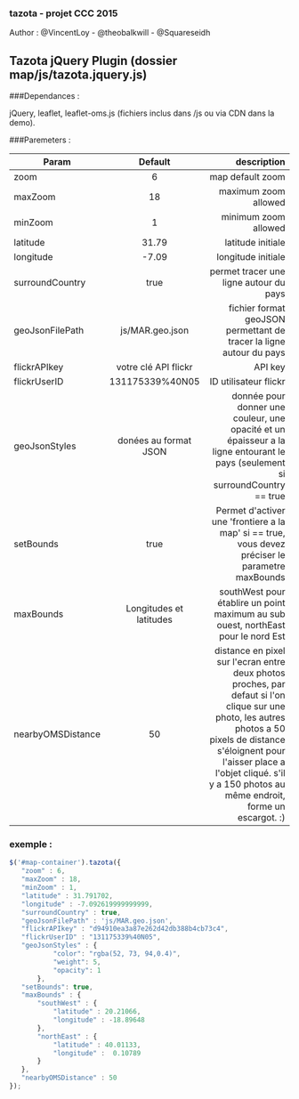 ### tazota - projet CCC 2015

Author : @VincentLoy - @theobalkwill - @Squareseidh


## Tazota jQuery Plugin (dossier map/js/tazota.jquery.js)

###Dependances :

jQuery, leaflet, leaflet-oms.js (fichiers inclus dans /js ou via CDN dans la demo).

###Paremeters :

| Param        | Default           | description  |
| ------------- |:-------------:| -----:|
| zoom      | 6 | map default zoom |
| maxZoom      | 18      |   maximum zoom allowed |
| minZoom | 1      |    minimum zoom allowed |
| latitude | 31.79      |    latitude initiale |
| longitude | -7.09 |    longitude initiale |
| surroundCountry | true |    permet tracer une ligne autour du pays |
| geoJsonFilePath | js/MAR.geo.json | fichier format geoJSON permettant de tracer la ligne autour du pays |
| flickrAPIkey | votre clé API flickr | API key |
| flickrUserID | 131175339%40N05 | ID utilisateur flickr |
| geoJsonStyles | donées au format JSON | donnée pour donner une couleur, une opacité et un épaisseur a la ligne entourant le pays (seulement si surroundCountry == true |
| setBounds | true | Permet d'activer une 'frontiere a la map' si == true, vous devez préciser le parametre maxBounds |
| maxBounds | Longitudes et latitudes | southWest pour établire un point maximum au sub ouest, northEast pour le nord Est |
| nearbyOMSDistance | 50 | distance en pixel sur l'ecran entre deux photos proches, par defaut si l'on clique sur une photo, les autres photos a 50 pixels de distance s'éloignent pour l'aisser place a l'objet cliqué. s'il y a 150 photos au même endroit, forme un escargot. :) |

### exemple :

```javascript
$('#map-container').tazota({
   "zoom" : 6,
   "maxZoom" : 18,
   "minZoom" : 1,
   "latitude" : 31.791702,
   "longitude" : -7.092619999999999,
   "surroundCountry" : true,
   "geoJsonFilePath" : 'js/MAR.geo.json',
   "flickrAPIkey" : "d94910ea3a87e262d42db388b4cb73c4",
   "flickrUserID" : "131175339%40N05",
   "geoJsonStyles" : {
           "color": "rgba(52, 73, 94,0.4)",
           "weight": 5,
           "opacity": 1
       },
   "setBounds": true,
   "maxBounds" : {
       "southWest" : {
           "latitude" : 20.21066,
           "longitude" : -18.89648
       },
       "northEast" : {
           "latitude" : 40.01133,
           "longitude" :  0.10789
       }
   },
   "nearbyOMSDistance" : 50
});
```
